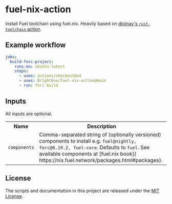 # fuel-nix-action

Install Fuel toolchain using fuel.nix. Heavily based on [dtolnay's `rust-toolchain` action](https://github.com/dtolnay/rust-toolchain).

## Example workflow

```yaml
jobs:
  build-forc-project:
    runs-on: ubuntu-latest
    steps:
      - uses: actions/checkout@v4
      - uses: Br1ght0ne/fuel-nix-action@main
      - run: forc build
```

## Inputs

All inputs are optional.

<table>
<tr>
  <th>Name</th>
  <th>Description</th>
</tr>
<tr>
  <td><code>components</code></td>
  <td>Comma-separated string of (optionally versioned) components to install e.g. <code>fuel@nightly, forc@0.19.2, fuel-core</code>. Defaults to <code>fuel</code>. See available components at [fuel.nix book](  https://nix.fuel.network/packages.html#packages).</td>
</tr>
</table>

## License

The scripts and documentation in this project are released under the [MIT
License].

[MIT License]: LICENSE
